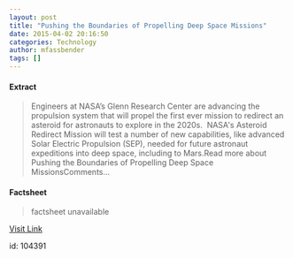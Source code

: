 ```yaml
---
layout: post
title: "Pushing the Boundaries of Propelling Deep Space Missions"
date: 2015-04-02 20:16:50
categories: Technology
author: mfassbender
tags: []
---
```



#### Extract
>Engineers at NASA’s Glenn Research Center are advancing the propulsion system that will propel the first ever mission to redirect an asteroid for astronauts to explore in the 2020s.  NASA's Asteroid Redirect Mission will test a number of new capabilities, like advanced Solar Electric Propulsion (SEP), needed for future astronaut expeditions into deep space, including to Mars.Read more about Pushing the Boundaries of Propelling Deep Space MissionsComments...

#### Factsheet
>factsheet unavailable

[Visit Link](http://www.pddnet.com/news/2015/04/pushing-boundaries-propelling-deep-space-missions)

id:  104391
